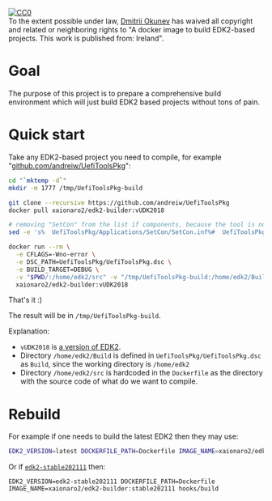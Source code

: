 <p xmlns:dct="http://purl.org/dc/terms/" xmlns:vcard="http://www.w3.org/2001/vcard-rdf/3.0#">
  <a rel="license"
     href="http://creativecommons.org/publicdomain/zero/1.0/">
    <img src="http://i.creativecommons.org/p/zero/1.0/88x31.png" style="border-style: none;" alt="CC0" />
  </a>
  <br />
  To the extent possible under law,
  <a rel="dct:publisher"
     href="https://github.com/xaionaro/">
    <span property="dct:title">Dmitrii Okunev</span></a>
  has waived all copyright and related or neighboring rights to
  "<span property="dct:title">A docker image to build EDK2-based projects</span>.
This work is published from:
<span property="vcard:Country" datatype="dct:ISO3166"
      content="IE" about="https://github.com/xaionaro/edk2-builder-docker">
  Ireland</span>".
</p>

# Goal

The purpose of this project is to prepare a comprehensive build environment which will just build EDK2 based projects without tons of pain.

# Quick start

Take any EDK2-based project you need to compile, for example "[github.com/andreiw/UefiToolsPkg](https://github.com/andreiw/UefiToolsPkg)":
```sh
cd "`mktemp -d`"
mkdir -m 1777 /tmp/UefiToolsPkg-build

git clone --recursive https://github.com/andreiw/UefiToolsPkg
docker pull xaionaro2/edk2-builder:vUDK2018

# removing "SetCon" from the list if components, because the tool is not buildable
sed -e 's%  UefiToolsPkg/Applications/SetCon/SetCon.inf%#  UefiToolsPkg/Applications/SetCon/SetCon.inf%' -i UefiToolsPkg/UefiToolsPkg.dsc

docker run --rm \
  -e CFLAGS=-Wno-error \
  -e DSC_PATH=UefiToolsPkg/UefiToolsPkg.dsc \
  -e BUILD_TARGET=DEBUG \
  -v "$PWD/:/home/edk2/src" -v "/tmp/UefiToolsPkg-build:/home/edk2/Build" \
  xaionaro2/edk2-builder:vUDK2018
```
That's it :)

The result will be in `/tmp/UefiToolsPkg-build`.

Explanation:
* `vUDK2018` is [a version of EDK2](https://github.com/tianocore/edk2/tags).
* Directory `/home/edk2/Build` is defined in `UefiToolsPkg/UefiToolsPkg.dsc` as `Build`, since the working directory is `/home/edk2`
* Directory `/home/edk2/src` is hardcoded in the `Dockerfile` as the directory with the source code of what do we want to compile.

# Rebuild

For example if one needs to build the latest EDK2 then they may use:
```sh
EDK2_VERSION=latest DOCKERFILE_PATH=Dockerfile IMAGE_NAME=xaionaro2/edk2-builder:latest hooks/build
```

Or if [`edk2-stable202111`](https://github.com/tianocore/edk2/tags) then:
```
EDK2_VERSION=edk2-stable202111 DOCKERFILE_PATH=Dockerfile IMAGE_NAME=xaionaro2/edk2-builder:stable202111 hooks/build
```

